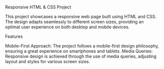 Responsive HTML & CSS Project

This project showcases a responsive web page built using HTML and CSS. The design adapts seamlessly to different screen sizes, providing an optimal user experience on both desktop and mobile devices.

Features

Mobile-First Approach: The project follows a mobile-first design philosophy, ensuring a great experience on smartphones and tablets.
Media Queries: Responsive design is achieved through the use of media queries, adjusting layout and styles for various screen sizes.
